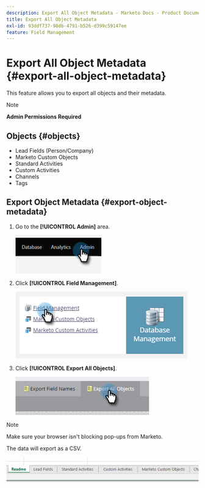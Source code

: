 ```yaml
---
description: Export All Object Metadata - Marketo Docs - Product Documentation
title: Export All Object Metadata
exl-id: 93ddf737-98db-4791-b526-d399c59147ee
feature: Field Management
---
```

# Export All Object Metadata {#export-all-object-metadata}

This feature allows you to export all objects and their metadata.

>[!NOTE]
>
>**Admin Permissions Required**

## Objects {#objects}

* Lead Fields (Person/Company)
* Marketo Custom Objects
* Standard Activities
* Custom Activities
* Channels
* Tags

## Export Object Metadata {#export-object-metadata}

1. Go to the **[!UICONTROL Admin]** area.

   ![](assets/export-all-object-metadata-1.png)

1. Click **[!UICONTROL Field Management]**.

   ![](assets/export-all-object-metadata-2.png)

1. Click **[!UICONTROL Export All Objects]**.

   ![](assets/export-all-object-metadata-3.png)

>[!NOTE]
>
>Make sure your browser isn't blocking pop-ups from Marketo.

The data will export as a CSV.

   ![](assets/export-all-object-metadata-4.png)
